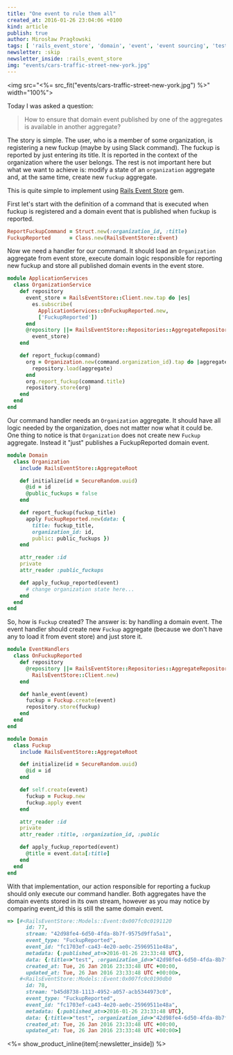 ```yaml
---
title: "One event to rule them all"
created_at: 2016-01-26 23:04:06 +0100
kind: article
publish: true
author: Mirosław Pragłowski
tags: [ 'rails_event_store', 'domain', 'event', 'event sourcing', 'tests', 'TDD' ]
newsletter: :skip
newsletter_inside: :rails_event_store
img: "events/cars-traffic-street-new-york.jpg"
---
```


<img src="<%= src_fit("events/cars-traffic-street-new-york.jpg") %>" width="100%">

Today I was asked a question:

> How to ensure that domain event published by one of the aggregates is available in another aggregate?

The story is simple. The user, who is a member of some organization, is registering a new fuckup (maybe by using Slack command).
The fuckup is reported by just entering its title. It is reported in the context of the organization where the user belongs.
The rest is not important here but what we want to achieve is: modify a state of an `organization` aggregate and,
at the same time, create new `fuckup` aggregate.

<!-- more -->

This is quite simple to implement using [Rails Event Store](https://github.com/arkency/rails_event_store) gem.

First let's start with the definition of a command that is executed when fuckup is registered and a domain event that is published
when fuckup is reported.

```ruby
ReportFuckupCommand = Struct.new(:organization_id, :title)
FuckupReported      = Class.new(RailsEventStore::Event)
```

Now we need a handler for our command. It should load an `Organization` aggregate from event store, execute domain logic responsible for reporting
new fuckup and store all published domain events in the event store.

```ruby
module ApplicationServices
  class OrganizationService
    def repository
      event_store = RailsEventStore::Client.new.tap do |es|
        es.subscribe(
          ApplicationServices::OnFuckupReported.new,
          ['FuckupReported'])
      end
      @repository ||= RailsEventStore::Repositories::AggregateRepository.new(
        event_store)
    end

    def report_fuckup(command)
      org = Organization.new(command.organization_id).tap do |aggregate|
        repository.load(aggregate)
      end
      org.report_fuckup(command.title)
      repository.store(org)
    end
  end
end
```

Our command handler needs an `Organization` aggregate. It should have all logic needed by the organization, does not matter now what it could be.
One thing to notice is that `Organization` does not create new `Fuckup` aggregate. Instead it "just" publishes a FuckupReported domain event.

```ruby
module Domain
  class Organization
    include RailsEventStore::AggregateRoot

    def initialize(id = SecureRandom.uuid)
      @id = id
      @public_fuckups = false
    end

    def report_fuckup(fuckup_title)
      apply FuckupReported.new(data: {
        title: fuckup_title,
        organization_id: id,
        public: public_fuckups })
    end

    attr_reader :id
    private
    attr_reader :public_fuckups

    def apply_fuckup_reported(event)
      # change organization state here...
    end
  end
end
```

So, how is `Fuckup` created? The answer is: by handling a domain event. The event handler should create new `Fuckup` aggregate (because we don't have any to load it from event store) and just store it.

```ruby
module EventHandlers
  class OnFuckupReported
    def repository
      @repository ||= RailsEventStore::Repositories::AggregateRepository.new(
        RailsEventStore::Client.new)
    end

    def hanle_event(event)
      fuckup = Fuckup.create(event)
      repository.store(fuckup)
    end
  end
end

module Domain
  class Fuckup
    include RailsEventStore::AggregateRoot

    def initialize(id = SecureRandom.uuid)
      @id = id
    end

    def self.create(event)
      fuckup = Fuckup.new
      fuckup.apply event
    end

    attr_reader :id
    private
    attr_reader :title, :organization_id, :public

    def apply_fuckup_reported(event)
      @title = event.data[:title]
    end
  end
end
```

With that implementation, our action responsible for reporting a fuckup should only execute our command handler.
Both aggregates have the domain events stored in its own stream, however as you may notice by comparing event_id
this is still the same domain event.

```ruby
=> [#<RailsEventStore::Models::Event:0x007fc0c0191120
      id: 77,
      stream: "42d98fe4-6d50-4fda-8b7f-9575d9ffa5a1",
      event_type: "FuckupReported",
      event_id: "fc1703ef-ca43-4e20-ae0c-25969511e48a",
      metadata: {:published_at=>2016-01-26 23:33:48 UTC},
      data: {:title=>"test", :organization_id=>"42d98fe4-6d50-4fda-8b7f-9575d9ffa5a1", :public=>false},
      created_at: Tue, 26 Jan 2016 23:33:48 UTC +00:00,
      updated_at: Tue, 26 Jan 2016 23:33:48 UTC +00:00>,
    #<RailsEventStore::Models::Event:0x007fc0c0190db0
      id: 78,
      stream: "b45d8738-1113-4952-a057-acb5344973c0",
      event_type: "FuckupReported",
      event_id: "fc1703ef-ca43-4e20-ae0c-25969511e48a",
      metadata: {:published_at=>2016-01-26 23:33:48 UTC},
      data: {:title=>"test", :organization_id=>"42d98fe4-6d50-4fda-8b7f-9575d9ffa5a1", :public=>false},
      created_at: Tue, 26 Jan 2016 23:33:48 UTC +00:00,
      updated_at: Tue, 26 Jan 2016 23:33:48 UTC +00:00>]
```

<%= show_product_inline(item[:newsletter_inside]) %>

